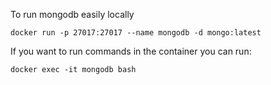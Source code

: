 To run mongodb easily locally

`docker run -p 27017:27017 --name mongodb -d mongo:latest`

If you want to run commands in the container you can run:

`docker exec -it mongodb bash`
